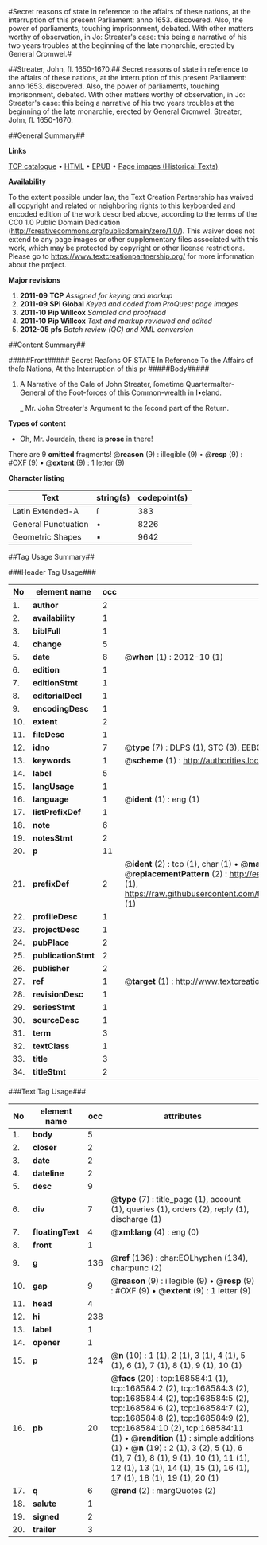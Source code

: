 #Secret reasons of state in reference to the affairs of these nations, at the interruption of this present Parliament: anno 1653. discovered. Also, the power of parliaments, touching imprisonment, debated. With other matters worthy of observation, in Jo: Streater's case: this being a narrative of his two years troubles at the beginning of the late monarchie, erected by General Cromwel.#

##Streater, John, fl. 1650-1670.##
Secret reasons of state in reference to the affairs of these nations, at the interruption of this present Parliament: anno 1653. discovered. Also, the power of parliaments, touching imprisonment, debated. With other matters worthy of observation, in Jo: Streater's case: this being a narrative of his two years troubles at the beginning of the late monarchie, erected by General Cromwel.
Streater, John, fl. 1650-1670.

##General Summary##

**Links**

[TCP catalogue](http://www.ota.ox.ac.uk/tcp/)  • 
[HTML](http://tei.it.ox.ac.uk/tcp/Texts-HTML/free/A94/A94042.html)  • 
[EPUB](http://tei.it.ox.ac.uk/tcp/Texts-EPUB/free/A94/A94042.epub) • 
[Page images (Historical Texts)](https://historicaltexts.jisc.ac.uk/eebo-99863541e)

**Availability**

To the extent possible under law, the Text Creation Partnership has waived all copyright and related or neighboring rights to this keyboarded and encoded edition of the work described above, according to the terms of the CC0 1.0 Public Domain Dedication (http://creativecommons.org/publicdomain/zero/1.0/). This waiver does not extend to any page images or other supplementary files associated with this work, which may be protected by copyright or other license restrictions. Please go to https://www.textcreationpartnership.org/ for more information about the project.

**Major revisions**

1. __2011-09__ __TCP__ *Assigned for keying and markup*
1. __2011-09__ __SPi Global__ *Keyed and coded from ProQuest page images*
1. __2011-10__ __Pip Willcox__ *Sampled and proofread*
1. __2011-10__ __Pip Willcox__ *Text and markup reviewed and edited*
1. __2012-05__ __pfs__ *Batch review (QC) and XML conversion*

##Content Summary##

#####Front#####
Secret Reaſons OF STATE In Reference To the Affairs of theſe Nations, At the Interruption of this pr
#####Body#####

1. A Narrative of the Caſe of John Streater, ſometime Quartermaſter-General of the Foot-forces of this Common-wealth in I•eland.

    _ Mr. John Streater's Argument to the ſecond part of the Return.

**Types of content**

  * Oh, Mr. Jourdain, there is **prose** in there!

There are 9 **omitted** fragments! 
 @__reason__ (9) : illegible (9)  •  @__resp__ (9) : #OXF (9)  •  @__extent__ (9) : 1 letter (9)

**Character listing**


|Text|string(s)|codepoint(s)|
|---|---|---|
|Latin Extended-A|ſ|383|
|General Punctuation|•|8226|
|Geometric Shapes|▪|9642|

##Tag Usage Summary##

###Header Tag Usage###

|No|element name|occ|attributes|
|---|---|---|---|
|1.|__author__|2||
|2.|__availability__|1||
|3.|__biblFull__|1||
|4.|__change__|5||
|5.|__date__|8| @__when__ (1) : 2012-10 (1)|
|6.|__edition__|1||
|7.|__editionStmt__|1||
|8.|__editorialDecl__|1||
|9.|__encodingDesc__|1||
|10.|__extent__|2||
|11.|__fileDesc__|1||
|12.|__idno__|7| @__type__ (7) : DLPS (1), STC (3), EEBO-CITATION (1), PROQUEST (1), VID (1)|
|13.|__keywords__|1| @__scheme__ (1) : http://authorities.loc.gov/ (1)|
|14.|__label__|5||
|15.|__langUsage__|1||
|16.|__language__|1| @__ident__ (1) : eng (1)|
|17.|__listPrefixDef__|1||
|18.|__note__|6||
|19.|__notesStmt__|2||
|20.|__p__|11||
|21.|__prefixDef__|2| @__ident__ (2) : tcp (1), char (1)  •  @__matchPattern__ (2) : ([0-9\-]+):([0-9IVX]+) (1), (.+) (1)  •  @__replacementPattern__ (2) : http://eebo.chadwyck.com/downloadtiff?vid=$1&page=$2 (1), https://raw.githubusercontent.com/textcreationpartnership/Texts/master/tcpchars.xml#$1 (1)|
|22.|__profileDesc__|1||
|23.|__projectDesc__|1||
|24.|__pubPlace__|2||
|25.|__publicationStmt__|2||
|26.|__publisher__|2||
|27.|__ref__|1| @__target__ (1) : http://www.textcreationpartnership.org/docs/. (1)|
|28.|__revisionDesc__|1||
|29.|__seriesStmt__|1||
|30.|__sourceDesc__|1||
|31.|__term__|3||
|32.|__textClass__|1||
|33.|__title__|3||
|34.|__titleStmt__|2||


###Text Tag Usage###

|No|element name|occ|attributes|
|---|---|---|---|
|1.|__body__|5||
|2.|__closer__|2||
|3.|__date__|2||
|4.|__dateline__|2||
|5.|__desc__|9||
|6.|__div__|7| @__type__ (7) : title_page (1), account (1), queries (1), orders (2), reply (1), discharge (1)|
|7.|__floatingText__|4| @__xml:lang__ (4) : eng (0)|
|8.|__front__|1||
|9.|__g__|136| @__ref__ (136) : char:EOLhyphen (134), char:punc (2)|
|10.|__gap__|9| @__reason__ (9) : illegible (9)  •  @__resp__ (9) : #OXF (9)  •  @__extent__ (9) : 1 letter (9)|
|11.|__head__|4||
|12.|__hi__|238||
|13.|__label__|1||
|14.|__opener__|1||
|15.|__p__|124| @__n__ (10) : 1 (1), 2 (1), 3 (1), 4 (1), 5 (1), 6 (1), 7 (1), 8 (1), 9 (1), 10 (1)|
|16.|__pb__|20| @__facs__ (20) : tcp:168584:1 (1), tcp:168584:2 (2), tcp:168584:3 (2), tcp:168584:4 (2), tcp:168584:5 (2), tcp:168584:6 (2), tcp:168584:7 (2), tcp:168584:8 (2), tcp:168584:9 (2), tcp:168584:10 (2), tcp:168584:11 (1)  •  @__rendition__ (1) : simple:additions (1)  •  @__n__ (19) : 2 (1), 3 (2), 5 (1), 6 (1), 7 (1), 8 (1), 9 (1), 10 (1), 11 (1), 12 (1), 13 (1), 14 (1), 15 (1), 16 (1), 17 (1), 18 (1), 19 (1), 20 (1)|
|17.|__q__|6| @__rend__ (2) : margQuotes (2)|
|18.|__salute__|1||
|19.|__signed__|2||
|20.|__trailer__|3||
